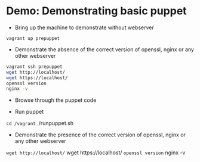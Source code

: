 Demo: Demonstrating basic puppet
============================

- Bring up the machine to demonstrate without webserver

`vagrant up prepuppet`

- Demonstrate the absence of the correct version of openssl, nginx or any other webserver

```bash
vagrant ssh prepuppet
wget http://localhost/
wget https://localhost/
openssl version
nginx -v
```    

- Browse through the puppet code

- Run puppet

` cd /vagrant
` ./runpuppet.sh

- Demonstrate the presence of the correct version of openssl, nginx or any other webserver

` wget http://localhost/
` wget https://localhost/
` openssl version
` nginx -v
